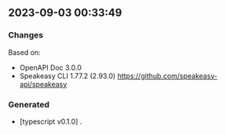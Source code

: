 

## 2023-09-03 00:33:49
### Changes
Based on:
- OpenAPI Doc 3.0.0 
- Speakeasy CLI 1.77.2 (2.93.0) https://github.com/speakeasy-api/speakeasy
### Generated
- [typescript v0.1.0] .